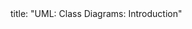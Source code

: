 <frontmatter>
title: "UML: Class Diagrams: Introduction"
</frontmatter>

<include src="navbar.md" boilerplate />

<include src="container-inPage-asFlat.md" boilerplate />